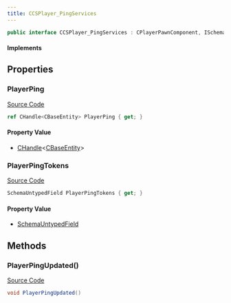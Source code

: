 ```yaml
---
title: CCSPlayer_PingServices
---
```


```csharp
public interface CCSPlayer_PingServices : CPlayerPawnComponent, ISchemaClass<CPlayerPawnComponent>, ISchemaClass<CCSPlayer_PingServices>, ISchemaField, ISchemaClass, INativeHandle
```

#### Implements

## Properties

### PlayerPing

[Source Code](https://github.com/swiftly-solution/swiftlys2/blob/beta/managed/src/SwiftlyS2.Generated/Schemas/Interfaces/CCSPlayer_PingServices.cs#L19)

```csharp
ref CHandle<CBaseEntity> PlayerPing { get; }
```

#### Property Value

- [CHandle](/docs/api/shared/natives/chandle-1)<[CBaseEntity](/docs/api/shared/schemadefinitions/cbaseentity)>

### PlayerPingTokens

[Source Code](https://github.com/swiftly-solution/swiftlys2/blob/beta/managed/src/SwiftlyS2.Generated/Schemas/Interfaces/CCSPlayer_PingServices.cs#L17)

```csharp
SchemaUntypedField PlayerPingTokens { get; }
```

#### Property Value

- [SchemaUntypedField](/docs/api/shared/schemas/schemauntypedfield)

## Methods

### PlayerPingUpdated()

[Source Code](https://github.com/swiftly-solution/swiftlys2/blob/beta/managed/src/SwiftlyS2.Generated/Schemas/Interfaces/CCSPlayer_PingServices.cs#L21)

```csharp
void PlayerPingUpdated()
```

